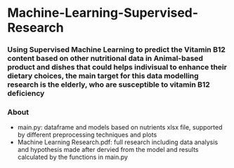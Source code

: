 # Machine-Learning-Supervised-Research

### Using Supervised Machine Learning to predict the Vitamin B12 content based on other nutritional data in Animal-based product and dishes that could helps indivisual to enhance their dietary choices, the main target for this data modelling research is the elderly, who are susceptible to vitamin B12 deficiency

### About
* main.py: dataframe and models based on nutrients xlsx file, supported by different preprocessing techniques and plots
* Machine Learning Research.pdf: full research including data analysis and hypothesis made after dervied from the model and results calculated by the functions in main.py

